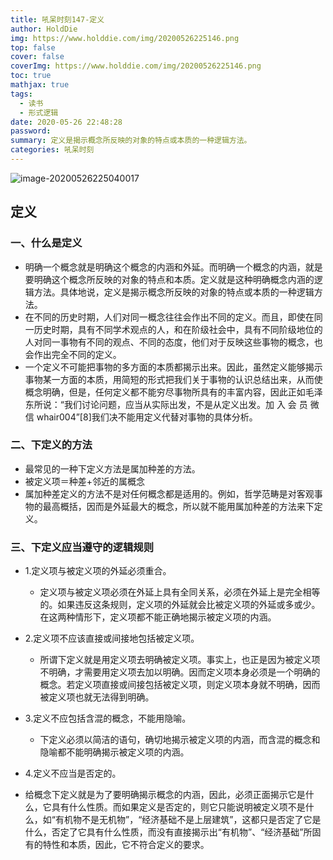 ```yaml
---
title: 吼呆时刻147-定义
author: HoldDie
img: https://www.holddie.com/img/20200526225146.png
top: false
cover: false
coverImg: https://www.holddie.com/img/20200526225146.png
toc: true
mathjax: true
tags:
  - 读书
  - 形式逻辑
date: 2020-05-26 22:48:28
password: 
summary: 定义是揭示概念所反映的对象的特点或本质的一种逻辑方法。
categories: 吼呆时刻
---
```


![image-20200526225040017](https://www.holddie.com/img/20200526225146.png)

## 定义

### 一、什么是定义

- 明确一个概念就是明确这个概念的内涵和外延。而明确一个概念的内涵，就是要明确这个概念所反映的对象的特点和本质。定义就是这种明确概念内涵的逻辑方法。具体地说，定义是揭示概念所反映的对象的特点或本质的一种逻辑方法。
- 在不同的历史时期，人们对同一概念往往会作出不同的定义。而且，即使在同一历史时期，具有不同学术观点的人，和在阶级社会中，具有不同阶级地位的人对同一事物有不同的观点、不同的态度，他们对于反映这些事物的概念，也会作出完全不同的定义。
- 一个定义不可能把事物的多方面的本质都揭示出来。因此，虽然定义能够揭示事物某一方面的本质，用简短的形式把我们关于事物的认识总结出来，从而使概念明确，但是，任何定义都不能穷尽事物所具有的丰富内容，因此正如毛泽东所说：“我们讨论问题，应当从实际出发，不是从定义出发。加 入 会 员 微 信 whair004”[8]我们决不能用定义代替对事物的具体分析。

### 二、下定义的方法

- 最常见的一种下定义方法是属加种差的方法。
- 被定义项＝种差+邻近的属概念
- 属加种差定义的方法不是对任何概念都是适用的。例如，哲学范畴是对客观事物的最高概括，因而是外延最大的概念，所以就不能用属加种差的方法来下定义。

### 三、下定义应当遵守的逻辑规则

- 1.定义项与被定义项的外延必须重合。

	- 定义项与被定义项必须在外延上具有全同关系，必须在外延上是完全相等的。如果违反这条规则，定义项的外延就会比被定义项的外延或多或少。在这两种情形下，定义项都不能正确地揭示被定义项的内涵。

- 2.定义项不应该直接或间接地包括被定义项。

	- 所谓下定义就是用定义项去明确被定义项。事实上，也正是因为被定义项不明确，才需要用定义项去加以明确。因而定义项本身必须是一个明确的概念。若定义项直接或间接包括被定义项，则定义项本身就不明确，因而被定义项也就无法得到明确。

- 3.定义不应包括含混的概念，不能用隐喻。

	- 下定义必须以简洁的语句，确切地揭示被定义项的内涵，而含混的概念和隐喻都不能明确揭示被定义项的内涵。

- 4.定义不应当是否定的。
- 给概念下定义就是为了要明确揭示概念的内涵，因此，必须正面揭示它是什么，它具有什么性质。而如果定义是否定的，则它只能说明被定义项不是什么，如“有机物不是无机物”，“经济基础不是上层建筑”，这都只是否定了它是什么，否定了它具有什么性质，而没有直接揭示出“有机物”、“经济基础”所固有的特性和本质，因此，它不符合定义的要求。

